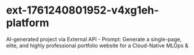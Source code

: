 # ext-1761240801952-v4xg1eh-platform
AI-generated project via External API - Prompt: Generate a single-page, elite, and highly professional portfolio website for a Cloud-Native MLOps &amp; 
